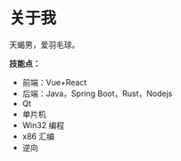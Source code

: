 # 关于我


天蝎男，爱羽毛球。

**技能点：**

-   前端：Vue+React
-   后端：Java，Spring Boot，Rust，Nodejs
-   Qt
-   单片机
-   Win32 编程
-   x86 汇编
-   逆向


